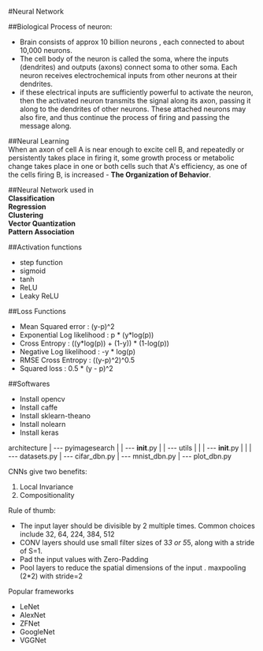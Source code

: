 #Neural Network

##Biological Process of neuron:  
- Brain consists of approx 10 billion neurons , each connected to about 10,000 neurons.
- The cell body of the neuron is called the soma, where the inputs (dendrites) and outputs (axons) connect soma to other soma. Each neuron receives electrochemical inputs from other neurons at their dendrites.
- if these electrical inputs are sufficiently powerful to activate the neuron, then the activated neuron transmits the signal along its axon, passing it along to the dendrites of other neurons. These attached neurons may also fire, and thus continue the process of firing
and passing the message along.


##Neural Learning  
When an axon of cell A is near enough to excite cell B, and repeatedly or persistently takes place in firing it, some growth process or metabolic change takes place in one or both cells such that A's efficiency, as one of the cells firing B, is increased - **The Organization of Behavior**.

##Neural Network used in  
**Classification**  
**Regression**  
**Clustering**  
**Vector Quantization**  
**Pattern Association**  


##Activation functions
- step function
- sigmoid
- tanh
- ReLU
- Leaky ReLU

##Loss Functions
- Mean Squared error : (y-p)^2
- Exponential Log likelihood : p * (y*log(p))
- Cross Entropy : ((y*log(p)) + (1-y)) * (1-log(p))
- Negative Log likelihood : -y * log(p)
- RMSE Cross Entropy : ((y-p)^2)^0.5
- Squared loss : 0.5 * (y - p)^2

##Softwares
- Install opencv  
- Install caffe
- Install sklearn-theano
- Install nolearn
- Install keras


architecture
| --- pyimagesearch
|     | --- __init__.py
|     | --- utils
|     |     | --- __init__.py
|     |     | --- datasets.py
| --- cifar_dbn.py
| --- mnist_dbn.py
| --- plot_dbn.py



CNNs give two benefits:
1) Local Invariance
2) Compositionality

Rule of thumb:
- The input layer should be divisible by 2 multiple times. Common choices include 32, 64, 224, 384, 512
- CONV layers should use small filter sizes of 3*3 or 5*5, along with a stride of S=1.
- Pad the input values with Zero-Padding
- Pool layers to reduce the spatial dimensions of the input . maxpooling (2*2) with stride=2

Popular frameworks
- LeNet
- AlexNet
- ZFNet
- GoogleNet
- VGGNet
